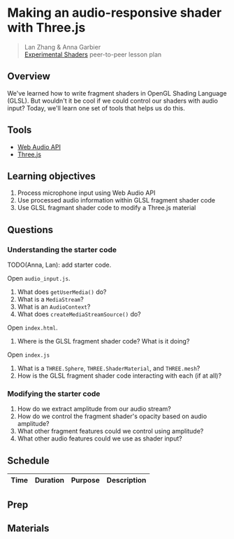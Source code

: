 # Making an audio-responsive shader with Three.js

> Lan Zhang & Anna Garbier<br>
> [Experimental Shaders](http://compform.net/experimental_shaders/) peer-to-peer lesson plan

## Overview
We've learned how to write fragment shaders in OpenGL Shading Language (GLSL). But wouldn't it be cool if we could control our shaders with audio input? Today, we'll learn one set of tools that helps us do this.

## Tools
* [Web Audio API](https://developer.mozilla.org/en-US/docs/Web/API/Web_Audio_API)
* [Three.js](https://threejs.org/)

## Learning objectives

1. Process microphone input using Web Audio API
1. Use processed audio information within GLSL fragment shader code
1. Use GLSL fragmant shader code to modify a Three.js material

## Questions

### Understanding the starter code
TODO(Anna, Lan): add starter code.

Open `audio_input.js`.
1. What does `getUserMedia()` do?
1. What is a `MediaStream`?
1. What is an `AudioContext`?
1. What does `createMediaStreamSource()` do?

Open `index.html`.
1. Where is the GLSL fragment shader code? What is it doing?

Open `index.js`
1. What is a `THREE.Sphere`, `THREE.ShaderMaterial`, and `THREE.mesh`?
1. How is the GLSL fragment shader code interacting with each (if at all)?

### Modifying the starter code
1. How do we extract amplitude from our audio stream?
1. How do we control the fragment shader's opacity based on audio amplitude?
1. What other fragment features could we control using amplitude?
1. What other audio features could we use as shader input?

## Schedule

| Time | Duration | Purpose | Description |
|------|----------|---------|-------------|

## Prep

## Materials
